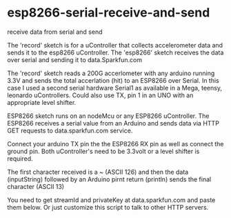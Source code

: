 # esp8266-serial-receive-and-send
receive data from serial and send

The 'record' sketch is for a uController that collects accelerometer data and sends it to the esp8266 uController.
The 'esp8266' sketch receives the data over serial and sending it to data.Sparkfun.com

The 'record' sketch reads a 200G accerlometer with any arduino running 3.3V and sends the total accerlation (hit) to an ESP8266 over Serial. In this case I used a second serial hardware Serial1 as available in a Mega, teensy, leonardo uControllers. Could also use TX, pin 1 in an UNO with an appropriate level shifter.
 
ESP8266 sketch runs on an nodeMcu or any ESP8266 uController.  The ESP8266 receives a serial value from an Arduino and sends data via HTTP GET requests to data.sparkfun.com service.

Connect your arduino TX pin the the ESP8266 RX pin as well as connect the ground pin. Both uController's need to be 3.3volt or a level shifter is required.
 
The first character received is a ~ (ASCII 126) and then the data (inputString) followed by an Arduino pirnt return (println) sends the final character (ASCII 13)
 
You need to get streamId and privateKey at data.sparkfun.com and paste them below. Or just customize this script to talk to other HTTP servers.
